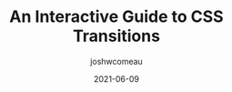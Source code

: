 ---
author: joshwcomeau
date: 2021-06-09
layout: post.njk
tags:
  - css
  - transitions
target_url: https://www.joshwcomeau.com/animation/css-transitions/
title: An Interactive Guide to CSS Transitions
---
